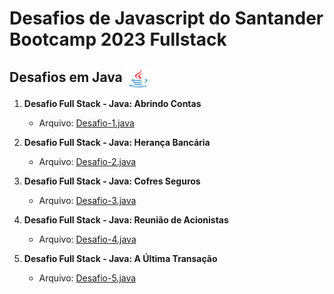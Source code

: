 # Desafios de Javascript do Santander Bootcamp 2023 Fullstack
## Desafios em Java <img align="center" alt="Java" height="30" width="40" src="https://raw.githubusercontent.com/devicons/devicon/master/icons/java/java-original.svg">

1. **Desafio Full Stack - Java: Abrindo Contas**
   - Arquivo: [Desafio-1.java]()

2. **Desafio Full Stack - Java: Herança Bancária**
   - Arquivo: [Desafio-2.java]()

3. **Desafio Full Stack - Java: Cofres Seguros**
   - Arquivo: [Desafio-3.java]()

4. **Desafio Full Stack - Java: Reunião de Acionistas**
   - Arquivo: [Desafio-4.java]()

5. **Desafio Full Stack - Java: A Última Transação**
   - Arquivo: [Desafio-5.java]()
